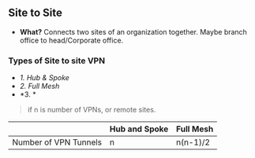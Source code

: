 ## Site to Site
- **What?** Connects two sites of an organization together. Maybe branch office to head/Corporate office.

### Types of Site to site VPN
- *1. Hub & Spoke*
- *2. Full Mesh*
- *3. *

> if n is number of VPNs, or remote sites.

||Hub and Spoke|Full Mesh|
|---|---|---|
|Number of VPN Tunnels|n|n(n-1)/2|
